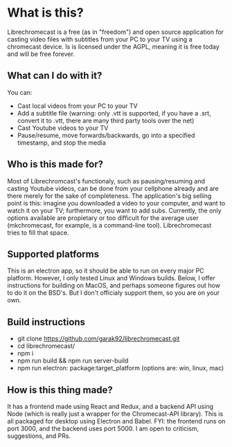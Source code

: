 # What is this?

Librechromecast is a free (as in "freedom") and open source application for casting video files with subtitles from your PC to your TV using a chromecast device.
Is is licensed under the AGPL, meaning it is free today and will be free forever.

## What can I do with it?

You can:

- Cast local videos from your PC to your TV
- Add a subtitle file (warning: only .vtt is supported, if you have a .srt, convert it to .vtt, there are many third party tools over the net)
- Cast Youtube videos to your TV
- Pause/resume, move forwards/backwards, go into a specified timestamp, and stop the media

## Who is this made for?

Most of Librechromcast's functionaly, such as pausing/resuming and casting Youtube videos, can be done from your cellphone already and are there merely for the sake of completeness. The application's big selling point is this: imagine you downloaded a video to your computer, and want to watch it on your TV; furthermore, you want to add subs. Currently, the only options available are propietary or too difficult for the average user (mkchromecast, for example, is a command-line tool). Librechromecast tries to fill that space.

## Supported platforms

This is an electron app, so it should be able to run on every major PC platform. However, I only tested Linux and Windows builds. Below, I offer instructions for building on MacOS, and perhaps someone figures out how to do it on the BSD's. But I don't officialy support them, so you are on your own.

## Build instructions

- git clone https://github.com/garak92/librechromecast.git
- cd librechromecast/
- npm i
- npm run build && npm run server-build
- npm run electron: package:target_platform (options are: win, linux, mac)

## How is this thing made?

It has a frontend made using React and Redux, and a backend API using Node (which is really just a wrapper for the Chromecast-API library). This is all packaged for desktop using Electron and Babel. FYI: the frontend runs on port 3000, and the backend uses port 5000. I am open to criticism, suggestions, and PRs. 
